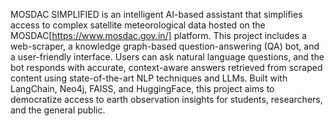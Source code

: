MOSDAC SIMPLIFIED is an intelligent AI-based assistant that simplifies access to complex satellite meteorological data hosted on the MOSDAC[https://www.mosdac.gov.in/] platform. This project includes a web-scraper, a knowledge graph-based question-answering (QA) bot, and a user-friendly interface. Users can ask natural language questions, and the bot responds with accurate, context-aware answers retrieved from scraped content using state-of-the-art NLP techniques and LLMs. Built with LangChain, Neo4j, FAISS, and HuggingFace, this project aims to democratize access to earth observation insights for students, researchers, and the general public.
